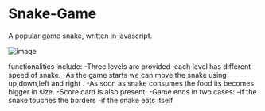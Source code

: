 # Snake-Game
A popular game snake, written in javascript.

![image](https://github.com/15vanshika/Snake-Game/assets/106774011/10c1021c-e9b2-4577-8e84-3a6770293f06)

functionalities include:
-Three levels are provided ,each level has different speed of snake.
-As the game starts we can move the snake using up,down,left and right .
-As soon as snake consumes the food its becomes bigger in size.
-Score card is also present.
-Game ends in two cases:
   -if the snake touches the borders
   -if the snake eats itself

